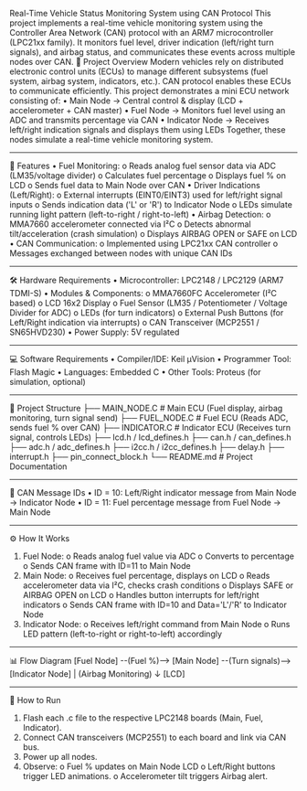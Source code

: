 Real-Time Vehicle Status Monitoring System using CAN Protocol
This project implements a real-time vehicle monitoring system using the Controller Area Network (CAN) protocol with an ARM7 microcontroller (LPC21xx family). It monitors fuel level, driver indication (left/right turn signals), and airbag status, and communicates these events across multiple nodes over CAN.
🚗 Project Overview
Modern vehicles rely on distributed electronic control units (ECUs) to manage different subsystems (fuel system, airbag system, indicators, etc.). CAN protocol enables these ECUs to communicate efficiently.
This project demonstrates a mini ECU network consisting of:
•	Main Node → Central control & display (LCD + accelerometer + CAN master)
•	Fuel Node → Monitors fuel level using an ADC and transmits percentage via CAN
•	Indicator Node → Receives left/right indication signals and displays them using LEDs
Together, these nodes simulate a real-time vehicle monitoring system.
__________________________________________________________________________________________________________________________________________________________________
📌 Features
•	Fuel Monitoring:
    o	Reads analog fuel sensor data via ADC (LM35/voltage divider)
    o	Calculates fuel percentage
    o	Displays fuel % on LCD
    o	Sends fuel data to Main Node over CAN
•	Driver Indications (Left/Right):
    o	External interrupts (EINT0/EINT3) used for left/right signal inputs
    o	Sends indication data ('L' or 'R') to Indicator Node
    o	LEDs simulate running light pattern (left-to-right / right-to-left)
•	Airbag Detection:
    o	MMA7660 accelerometer connected via I²C
    o Detects abnormal tilt/acceleration (crash simulation)
    o	Displays AIRBAG OPEN or SAFE on LCD
•	CAN Communication:
    o	Implemented using LPC21xx CAN controller
    o	Messages exchanged between nodes with unique CAN IDs
______________________________________________________________________________________________________________________________________________________________________
🛠️ Hardware Requirements
•	Microcontroller: LPC2148 / LPC2129 (ARM7 TDMI-S)
•	Modules & Components:
    o	MMA7660FC Accelerometer (I²C based)
    o	LCD 16x2 Display
    o	Fuel Sensor (LM35 / Potentiometer / Voltage Divider for ADC)
    o	LEDs (for turn indicators)
    o	External Push Buttons (for Left/Right indication via interrupts)
    o	CAN Transceiver (MCP2551 / SN65HVD230)
•	Power Supply: 5V regulated
________________________________________________________________________________________________________________________________________________________________________
💻 Software Requirements
•	Compiler/IDE: Keil µVision
•	Programmer Tool: Flash Magic
•	Languages: Embedded C
•	Other Tools: Proteus (for simulation, optional)
__________________________________________________________________________________________________________________________________________________________________________
📂 Project Structure
├── MAIN_NODE.C        # Main ECU (Fuel display, airbag monitoring, turn signal send)
├── FUEL_NODE.C        # Fuel ECU (Reads ADC, sends fuel % over CAN)
├── INDICATOR.C        # Indicator ECU (Receives turn signal, controls LEDs)
├── lcd.h / lcd_defines.h
├── can.h / can_defines.h
├── adc.h / adc_defines.h
├── i2cc.h / i2cc_defines.h
├── delay.h
├── interrupt.h
├── pin_connect_block.h
└── README.md          # Project Documentation
___________________________________________________________________________________________________________________________________________________________________________
🔗 CAN Message IDs
•	ID = 10: Left/Right indicator message from Main Node → Indicator Node
•	ID = 11: Fuel percentage message from Fuel Node → Main Node
___________________________________________________________________________________________________________________________________________________________________________
⚙️ How It Works
1.	Fuel Node:
    o	Reads analog fuel value via ADC
    o	Converts to percentage
    o	Sends CAN frame with ID=11 to Main Node
2.	Main Node:
    o	Receives fuel percentage, displays on LCD
    o	Reads accelerometer data via I²C, checks crash conditions
    o	Displays SAFE or AIRBAG OPEN on LCD
    o	Handles button interrupts for left/right indicators
    o	Sends CAN frame with ID=10 and Data='L'/'R' to Indicator Node
3.	Indicator Node:
    o	Receives left/right command from Main Node
    o	Runs LED pattern (left-to-right or right-to-left) accordingly
_____________________________________________________________________________________________________________________________________________________________________________
📊 Flow Diagram
[Fuel Node] --(Fuel %)--> [Main Node] --(Turn signals)--> [Indicator Node]
                                |
                         (Airbag Monitoring)
                                ↓
                              [LCD]
_______________________________________________________________________________________________________________________________________________________________________________
🚀 How to Run
1.	Flash each .c file to the respective LPC2148 boards (Main, Fuel, Indicator).
2.	Connect CAN transceivers (MCP2551) to each board and link via CAN bus.
3.	Power up all nodes.
4.	Observe:
    o	Fuel % updates on Main Node LCD
    o	Left/Right buttons trigger LED animations.
    o	Accelerometer tilt triggers Airbag alert.
